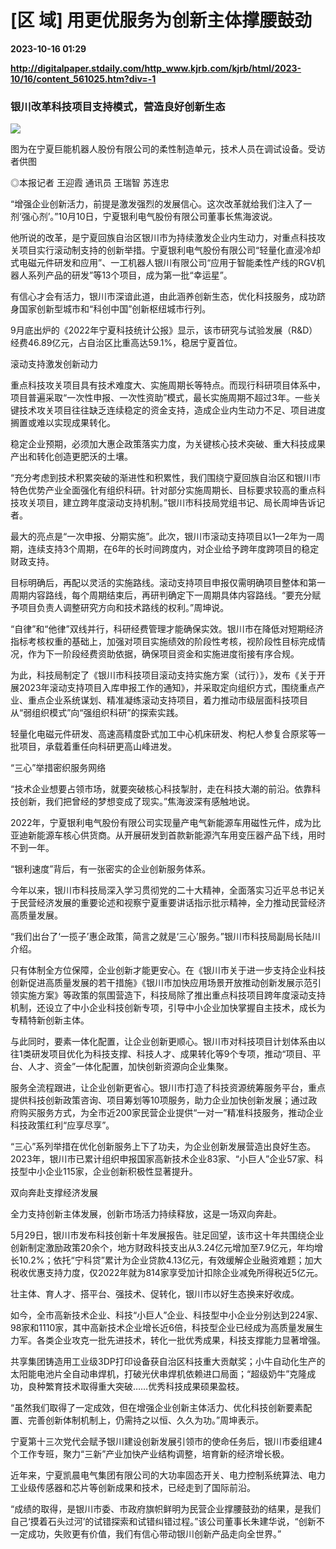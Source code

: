 # [区 域] 用更优服务为创新主体撑腰鼓劲

**2023-10-16 01:29**

**http://digitalpaper.stdaily.com/http_www.kjrb.com/kjrb/html/2023-10/16/content_561025.htm?div=-1**

### 银川改革科技项目支持模式，营造良好创新生态

![](http://digitalpaper.stdaily.com/http_www.kjrb.com/kjrb/images/2023-10/16/07/3485222_wangty1_1697186613455_b.jpg)

图为在宁夏巨能机器人股份有限公司的柔性制造单元，技术人员在调试设备。受访者供图

 ◎本报记者 王迎霞 通讯员 王瑞智 苏连忠

 “增强企业创新活力，前提是激发强烈的发展信心。这次改革就给我们注入了一剂‘强心剂’。”10月10日，宁夏银利电气股份有限公司董事长焦海波说。

 他所说的改革，是宁夏回族自治区银川市为持续激发企业内生动力，对重点科技攻关项目实行滚动制支持的创新举措。宁夏银利电气股份有限公司“轻量化直浸冷却式电磁元件研发和应用”、一工机器人银川有限公司“应用于智能柔性产线的RGV机器人系列产品的研发”等13个项目，成为第一批“幸运星”。

 有信心才会有活力，银川市深谙此道，由此涵养创新生态，优化科技服务，成功跻身国家创新型城市和“科创中国”创新枢纽城市行列。

 9月底出炉的《2022年宁夏科技统计公报》显示，该市研究与试验发展（R&D）经费46.89亿元，占自治区比重高达59.1%，稳居宁夏首位。

 滚动支持激发创新动力

 重点科技攻关项目具有技术难度大、实施周期长等特点。而现行科研项目体系中，项目普遍采取“一次性申报、一次性资助”模式，最长实施周期不超过3年。一些关键技术攻关项目往往缺乏连续稳定的资金支持，造成企业内生动力不足、项目进度搁置或难以实现成果转化。

 稳定企业预期，必须加大惠企政策落实力度，为关键核心技术突破、重大科技成果产出和转化创造更肥沃的土壤。

 “充分考虑到技术积累突破的渐进性和积累性，我们围绕宁夏回族自治区和银川市特色优势产业全面强化有组织科研。针对部分实施周期长、目标要求较高的重点科技攻关项目，建立跨年度滚动支持机制。”银川市科技局党组书记、局长周坤告诉记者。

 最大的亮点是“一次申报、分期实施”。此次，银川市滚动支持项目以1—2年为一周期，连续支持3个周期，在6年的长时间跨度内，对企业给予跨年度跨项目的稳定财政支持。

 目标明确后，再配以灵活的实施路线。滚动支持项目申报仅需明确项目整体和第一周期内容路线，每个周期结束后，再研判确定下一周期具体内容路线。“要充分赋予项目负责人调整研究方向和技术路线的权利。”周坤说。

 “自律”和“他律”双线并行，科研经费管理才能确保实效。银川市在降低对短期经济指标考核权重的基础上，加强对项目实施绩效的阶段性考核，视阶段性目标完成情况，作为下一阶段经费资助依据，确保项目资金和实施进度衔接有序合规。

 为此，科技局制定了《银川市科技项目滚动支持实施方案（试行）》，发布《关于开展2023年滚动支持项目入库申报工作的通知》，并采取定向组织方式，围绕重点产业、重点企业系统谋划、精准凝练滚动支持项目，着力推动市级层面科技项目从“弱组织模式”向“强组织科研”的探索实践。

 轻量化电磁元件研发、高速高精度卧式加工中心机床研发、枸杞人参复合原浆等一批项目，承载着重任向科研更高山峰进发。

 “三心”举措密织服务网络

 “技术企业想要占领市场，就要突破核心科技掣肘，走在科技大潮的前沿。依靠科技创新，我们把曾经的梦想变成了现实。”焦海波深有感触地说。

 2022年，宁夏银利电气股份有限公司实现量产电气新能源车用磁性元件，成为比亚迪新能源车核心供货商。从开展研发到首款新能源汽车用变压器产品下线，用时不到一年。

 “银利速度”背后，有一张密实的企业创新服务体系。

 今年以来，银川市科技局深入学习贯彻党的二十大精神，全面落实习近平总书记关于民营经济发展的重要论述和视察宁夏重要讲话指示批示精神，全力推动民营经济高质量发展。

 “我们出台了‘一揽子’惠企政策，简言之就是‘三心’服务。”银川市科技局副局长陆川介绍。

 只有体制全方位保障，企业创新才能更安心。在《银川市关于进一步支持企业科技创新促进高质量发展的若干措施》《银川市加快应用场景开放推动创新发展示范引领实施方案》等政策的氛围营造下，科技局除了推出重点科技项目跨年度滚动支持机制，还设立了中小企业科技创新专项，引导中小企业加快掌握自主技术，成长为专精特新创新主体。

 与此同时，要素一体化配置，让企业创新更顺心。银川市对科技项目计划体系由以往1类研发项目优化为科技支撑、科技人才、成果转化等9个专项，推动“项目、平台、人才、资金”一体化配置，加快创新资源向企业集聚。

 服务全流程跟进，让企业创新更省心。银川市打造了科技资源统筹服务平台，重点提供科技创新政策咨询、项目筹划等10项服务，助力企业加快创新发展；通过政府购买服务方式，为全市近200家民营企业提供“一对一”精准科技服务，推动企业科技政策红利“应享尽享”。

 “三心”系列举措在优化创新服务上下了功夫，为企业创新发展营造出良好生态。2023年，银川市已累计组织申报国家高新技术企业83家、“小巨人”企业57家、科技型中小企业115家，企业创新积极性显著提升。

 双向奔赴支撑经济发展

 全力支持创新主体发展，创新市场活力持续释放，这是一场双向奔赴。

 5月29日，银川市发布科技创新十年发展报告。驻足回望，该市这十年共围绕企业创新制定激励政策20余个，地方财政科技支出从3.24亿元增加至7.9亿元，年均增长10.2%；依托“宁科贷”累计为企业贷款4.13亿元，有效缓解企业融资难题；加大税收优惠支持力度，仅2022年就为814家享受加计扣除企业减免所得税近5亿元。

 壮主体、育人才、搭平台、强技术、促转化，银川市以好生态换来好收成。

 如今，全市高新技术企业、科技“小巨人”企业、科技型中小企业分别达到224家、98家和1110家，其中高新技术企业增长近6倍，科技型企业已经成为高质量发展生力军。各类企业攻克一批先进技术，转化一批优秀成果，科技支撑能力显著增强。

 共享集团铸造用工业级3DP打印设备获自治区科技重大贡献奖；小牛自动化生产的太阳能电池片全自动串焊机，打破光伏串焊机依赖进口局面；“超级奶牛”克隆成功，良种繁育技术取得重大突破……优秀科技成果硕果盈枝。

 “虽然我们取得了一定成效，但在增强企业创新主体活力、优化科技创新要素配置、完善创新体制机制上，仍需持之以恒、久久为功。”周坤表示。

 宁夏第十三次党代会赋予银川建设创新发展引领市的使命任务后，银川市委组建4个工作专班，聚力“三新”产业加快产业结构调整，培育新的经济增长极。

 近年来，宁夏凯晨电气集团有限公司的大功率固态开关、电力控制系统算法、电力工业级传感器和芯片等创新成果和技术，已经走到了国际前沿。

 “成绩的取得，是银川市委、市政府旗帜鲜明为民营企业撑腰鼓劲的结果，是我们自己‘摸着石头过河’的试错探索和试错纠错过程。”该公司董事长朱建华说，“创新不一定成功，失败更有价值，我们有信心带动银川创新产品走向全世界。”